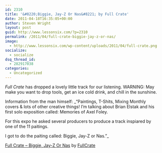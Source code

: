 ```yaml
---
id: 2310
title: '&#8220;Biggie, Jay-Z Or Nas&#8221; by Full Crate'
date: 2011-04-18T16:35:05+00:00
author: Steven Wright
layout: post
guid: http://www.lessonsix.com/?p=2310
permalink: /2011/04/full-crate-biggie-jay-z-or-nas/
image:
  - http://www.lessonsix.com/wp-content/uploads/2011/04/full-crate.png
socialize:
  - socialize
dsq_thread_id:
  - 282917038
categories:
  - Uncategorized
---
```

_Full Crate_ has dropped a lovely little track for our listening. WARNING: May make you want to drop tools, get an ice cold drink, and chill in the sunshine.

Information from the man himself: _&#8220;Paintings, T-Shits, Mixing Monthly covers &#038; lots of other creative things! I&#8217;m talking about Brian Elstak and his first solo exposition called: Memories of Axel Foley.
  
For this expo he asked several producers to produce a track inspiared by one of the 11 paitings.
  
I got to do the paiting called: Biggie, Jay-Z or Nas.&#8221;_

<span><a href="http://soundcloud.com/fullcrate/full-crate-biggie-jay-z-or-nas">Full Crate &#8211; Biggie, Jay-Z Or Nas</a> by <a href="http://soundcloud.com/fullcrate">FullCrate</a></span>